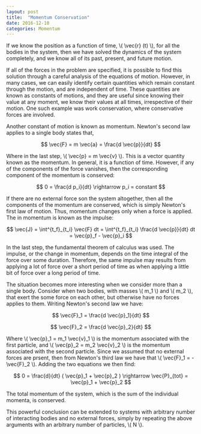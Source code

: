 ```yaml
---
layout: post
title:  "Momentum Conservation"
date: 2016-12-10
categories: Momentum
---
```


If we know the position as a function of time, \\( \vec{r} (t) \\), for all the bodies in the system, then we have solved the dynamics of the system completely, and we know all of its past, present, and future motion.

If all of the forces in the problem are specified, it is possible to find this solution through a careful analysis of the equations of motion. However, in many cases, we can easily identify certain quantities which remain constant through the motion, and are independent of time. These quantities are known as constants of motions, and they are useful since knowing their value at any moment, we know their values at all times, irrespective of their motion. One such example was work conservation, where conservative forces are involved.

Another constant of motion is known as momentum. Newton's second law applies to a single body states that,

$$
  \vec{F} = m \vec{a} = \frac{d \vec{p}}{dt}
$$

Where in the last step, \\( \vec{p} = m \vec{v} \\). This is a vector quantity known as the momentum. In general, it is a function of time. However, if any of the components of the force vanishes, then the corresponding component of the momentum is conserved:

$$
  0 = \frac{d p_i}{dt} \rightarrow p_i = constant
$$

If there are no external force son the system altogether, then all the components of the momentum are conserved, which is simply Newton's first law of motion. Thus, momentum changes only when a force is applied. The in momentum is known as the impulse:

$$
  \vec{J} = \int^{t_f}_{t_i} \vec{F} dt = \int^{t_f}_{t_i} \frac{d \vec{p}}{dt} dt = \vec{p}_f - \vec{p}_i
$$

In the last step, the fundamental theorem of calculus was used. The impulse, or the change in momentum, depends on the time integral of the force over some duration. Therefore, the same impulse may results from applying a lot of force over a short period of time as when applying a little bit of force over a long period of time.

The situation becomes more interesting when we consider more than a single body. Consider when two bodies, with masses \\( m_1 \\) and \\( m_2 \\), that exert the some force on each other, but otherwise have no forces applies to them. Writing Newton's second law we have:

$$
  \vec{F}_1 = \frac{d \vec{p}_1}{dt}
$$

$$
  \vec{F}_2 = \frac{d \vec{p}_2}{dt}
$$

Where \\( \vec{p}_1 = m_1 \vec{v}_1 \\) is the momentum associated with the first particle, and \\( \vec{p}_2 = m_2 \vec{v}_2 \\) is the momentum associated with the second particle. Since we assumed that no external forces are prsent, then from Newton's third law we have that \\( \vec{F}_1 = - \vec{F}_2 \\). Adding the two equations we then find:

$$
  0 = \frac{d}{dt} ( \vec{p}_1 + \vec{p}_2 ) \rightarrow \vec{P}_{tot} = \vec{p}_1 + \vec{p}_2
$$

The total momentum of the system, which is the sum of the individual momenta, is conserved.

This powerful conclusion can be extended to systems with arbitrary number of interacting bodies and no external forces, simply by repeating the above arguments with an arbitrary number of particles, \\( N \\).
